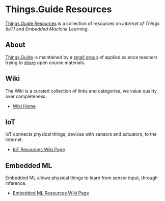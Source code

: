 # Things.Guide Resources
[Things.Guide Resources](https://github.com/things-guide/things-guide-resources) is a collection of resources on *Internet of Things (IoT)* and *Embedded Machine Learning*.

## About
[Things.Guide](https://things.guide/) is maintained by a [small group](https://github.com/orgs/things-guide/people) of applied science teachers trying to [share](https://creativecommons.org/share-your-work/) open course materials.

## Wiki
The Wiki is a curated collection of links and categories, we value quality over completeness.

- [Wiki Home](./../../wiki/)

## IoT
IoT connects physical things, devices with sensors and actuators, to the Internet.

- [IoT Resources Wiki Page](./../../wiki/IoT)

## Embedded ML
Embedded ML allows physical things to learn from sensor input, through inference.

- [Embedded ML Resources Wiki Page](./../../wiki/Embedded-ML)
